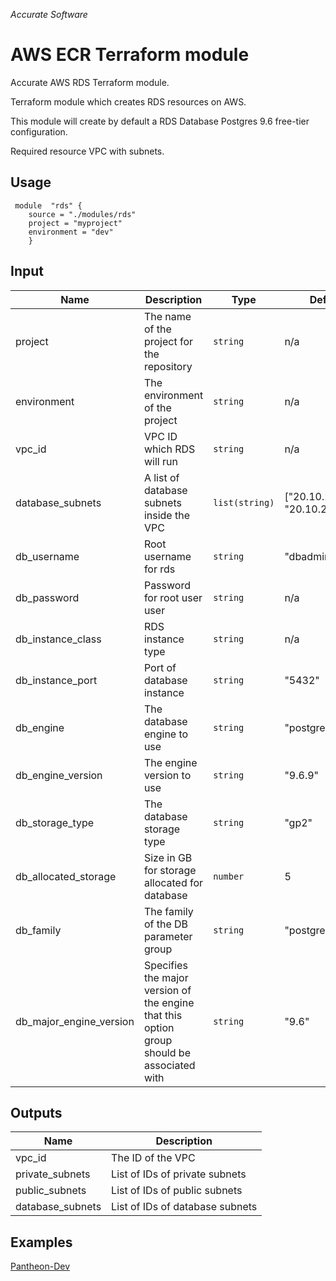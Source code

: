 
*Accurate Software*

# AWS ECR Terraform module

Accurate AWS RDS Terraform module.

Terraform module which creates RDS resources on AWS.

This module will create by default a RDS Database Postgres 9.6 free-tier configuration.

Required resource VPC with subnets.

## Usage

     module  "rds" {    
        source = "./modules/rds"    
        project = "myproject"
        environment = "dev"
        }

## Input
|  Name|Description   | Type | Default | Required
|--|--|--|--|--|
|  project| The name of the project for the repository | `string`| n/a | yes |
|  environment| The environment of the project  | `string`| n/a | yes |
|  vpc_id | VPC ID which RDS will run | `string` | n/a | yes |
|  database_subnets | A list of database subnets inside the VPC | `list(string)`| ["20.10.21.0/24", "20.10.22.0/24"] | yes |
|  db_username | Root username for rds | `string`| "dbadmin" | no |
|  db_password | Password for root user user | `string`| n/a | yes |
|  db_instance_class | RDS instance type | `string`| n/a | no |
|  db_instance_port | Port of database instance | `string`| "5432" | no |
|  db_engine | The database engine to use | `string`| "postgres" | no |
|  db_engine_version |	The engine version to use | `string`| "9.6.9" | no |
|  db_storage_type | The database storage type | `string`| "gp2" | no |
|  db_allocated_storage | Size in GB for storage allocated for database | `number`| 5 | no |
|  db_family | The family of the DB parameter group | `string`| "postgres9.6" | no |
|  db_major_engine_version | 	Specifies the major version of the engine that this option group should be associated with | `string`| "9.6" | no |


## Outputs

|Name|Description  |
|--|--|
|vpc_id  | The ID of the VPC  |
|private_subnets  | List of IDs of private subnets  |
|public_subnets  | List of IDs of public subnets  |
|database_subnets  | List of IDs of database subnets  |


## Examples
[Pantheon-Dev](https://git.acclabs.com.br/gitlab/acc/aplicacao-modelo-aws/src/tree/master/terraform/dev)